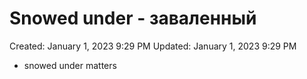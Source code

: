 # Snowed under - заваленный

Created: January 1, 2023 9:29 PM
Updated: January 1, 2023 9:29 PM

- snowed under matters